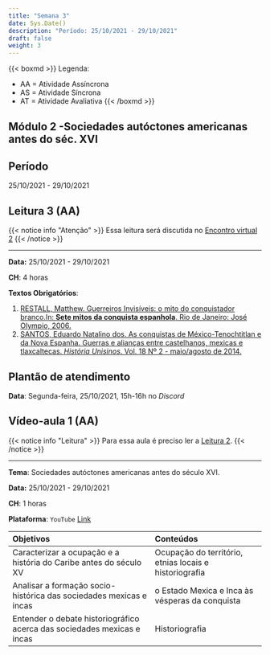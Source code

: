 ```yaml
---
title: "Semana 3"
date: Sys.Date()
description: "Período: 25/10/2021 - 29/10/2021"
draft: false
weight: 3
---
```


{{< boxmd >}}
Legenda: 
- AA = Atividade Assíncrona
- AS = Atividade Síncrona
- AT = Atividade Avaliativa
{{< /boxmd >}}

## Módulo 2 -Sociedades autóctones americanas antes do séc. XVI

## Período

25/10/2021 - 29/10/2021

## Leitura 3 (AA)

{{< notice info "Atenção" >}}
Essa leitura será discutida no [Encontro virtual 2](https://cclhm0057.netlify.app/semanal/sem5/#encontro-virtual-2-as)
{{< /notice >}}

***

**Data:** 25/10/2021 - 29/10/2021

**CH**: 4 horas

**Textos Obrigatórios**:

1. [RESTALL, Matthew. Guerreiros Invisíveis: o mito do conquistador branco.In: **Sete mitos da conquista espanhola**. Rio de Janeiro: José Olympio, 2006.](https://ericbrasiln.github.io/cclhm0057_ihl/textos/mod_3/restall.pdf)
2. [SANTOS, Eduardo Natalino dos. As conquistas de México-Tenochtitlan e da Nova Espanha. Guerras e alianças entre castelhanos, mexicas e tlaxcaltecas. *História Unisinos*. Vol. 18 Nº 2 - maio/agosto de 2014.](https://ericbrasiln.github.io/cclhm0057_ihl/textos/mod_3/santos.pdf)

## Plantão de atendimento

**Data**: Segunda-feira, 25/10/2021, 15h-16h no *Discord*

## Vídeo-aula 1 (AA)

{{< notice info "Leitura" >}}
Para essa aula é preciso ler a [Leitura 2](https://cclhm0057.netlify.app/semanal/sem2/#leitura-2-aa).
{{< /notice >}}

***

**Tema**: Sociedades autóctones americanas antes do século XVI.

**Data:** 25/10/2021 - 29/10/2021

**CH**: 1 horas

**Plataforma**: `YouTube` [Link](https://youtu.be/0ntyn5BnZtY)

| Objetivos           | Conteúdos         |
|:--------------------|:------------------|
| Caracterizar a ocupação e a história do Caribe antes do século XV  | Ocupação do território, etnias locais e historiografia |
| Analisar a formação socio-histórica das sociedades mexicas e incas | o Estado Mexica e Inca às vésperas da conquista |
|Entender o debate historiográfico acerca das sociedades mexicas e incas | Historiografia    |

